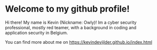 # Welcome to my github profile!
Hi there! My name is Kevin (Nickname: Owly)! Im a cyber security professional, mostly red teamer,  with a background in coding and application security in Belgium.

You can find more about me on https://kevindevijlder.github.io/index.html
